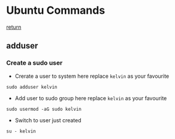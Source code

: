 # Ubuntu Commands
[return](./Ubuntu.md)

## adduser

### Create a sudo user

- Crerate a user to system
here replace `kelvin` as your favourite
```shell
sudo adduser kelvin
```

- Add user to sudo group
here replace `kelvin` as your favourite
```shell
sudo usermod -aG sudo kelvin
```

- Switch to user just created
```shell
su - kelvin
```

